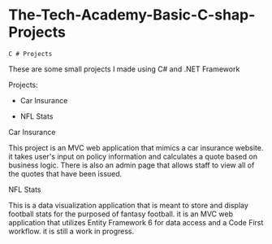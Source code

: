 # The-Tech-Academy-Basic-C-shap-Projects


	C # Projects

These are some small projects I made using C# and .NET Framework


Projects: 

- Car Insurance

- NFL Stats

Car Insurance

This project is an MVC web application that mimics a car insurance website. it takes user's input on policy information 
and calculates a quote based on business logic. There is also an admin page that allows staff to view all of the quotes that have
been issued.

NFL Stats

This is a data visualization application that is meant to store and display football stats for the purposed of fantasy football.
it is an MVC web application that utilizes Entity Framework 6 for data access and a Code First workflow. it is still a work in progress.
	

